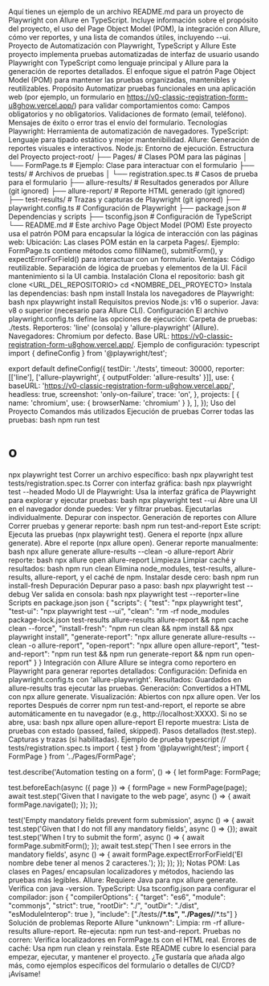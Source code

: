 Aquí tienes un ejemplo de un archivo README.md para un proyecto de Playwright con Allure en TypeScript. Incluye información sobre el propósito del proyecto, el uso del Page Object Model (POM), la integración con Allure, cómo ver reportes, y una lista de comandos útiles, incluyendo --ui.
Proyecto de Automatización con Playwright, TypeScript y Allure
Este proyecto implementa pruebas automatizadas de interfaz de usuario usando Playwright con TypeScript como lenguaje principal y Allure para la generación de reportes detallados. El enfoque sigue el patrón Page Object Model (POM) para mantener las pruebas organizadas, mantenibles y reutilizables.
Propósito
Automatizar pruebas funcionales en una aplicación web (por ejemplo, un formulario en https://v0-classic-registration-form-u8ghow.vercel.app/) para validar comportamientos como:
Campos obligatorios y no obligatorios.
Validaciones de formato (email, teléfono).
Mensajes de éxito o error tras el envío del formulario.
Tecnologías
Playwright: Herramienta de automatización de navegadores.
TypeScript: Lenguaje para tipado estático y mejor mantenibilidad.
Allure: Generación de reportes visuales e interactivos.
Node.js: Entorno de ejecución.
Estructura del Proyecto
project-root/
├── Pages/                # Clases POM para las páginas
│   └── FormPage.ts       # Ejemplo: Clase para interactuar con el formulario
├── tests/                # Archivos de pruebas
│   └── registration.spec.ts  # Casos de prueba para el formulario
├── allure-results/       # Resultados generados por Allure (git ignored)
├── allure-report/        # Reporte HTML generado (git ignored)
├── test-results/         # Trazas y capturas de Playwright (git ignored)
├── playwright.config.ts  # Configuración de Playwright
├── package.json          # Dependencias y scripts
├── tsconfig.json         # Configuración de TypeScript
└── README.md             # Este archivo
Page Object Model (POM)
Este proyecto usa el patrón POM para encapsular la lógica de interacción con las páginas web:
Ubicación: Las clases POM están en la carpeta Pages/.
Ejemplo: FormPage.ts contiene métodos como fillName(), submitForm(), y expectErrorForField() para interactuar con un formulario.
Ventajas:
Código reutilizable.
Separación de lógica de pruebas y elementos de la UI.
Fácil mantenimiento si la UI cambia.
Instalación
Clona el repositorio:
bash
git clone <URL_DEL_REPOSITORIO>
cd <NOMBRE_DEL_PROYECTO>
Instala las dependencias:
bash
npm install
Instala los navegadores de Playwright:
bash
npx playwright install
Requisitos previos
Node.js: v16 o superior.
Java: v8 o superior (necesario para Allure CLI).
Configuración
El archivo playwright.config.ts define las opciones de ejecución:
Carpeta de pruebas: ./tests.
Reporteros: 'line' (consola) y 'allure-playwright' (Allure).
Navegadores: Chromium por defecto.
Base URL: https://v0-classic-registration-form-u8ghow.vercel.app/.
Ejemplo de configuración:
typescript
import { defineConfig } from '@playwright/test';

export default defineConfig({
  testDir: './tests',
  timeout: 30000,
  reporter: [['line'], ['allure-playwright', { outputFolder: 'allure-results' }]],
  use: {
    baseURL: 'https://v0-classic-registration-form-u8ghow.vercel.app/',
    headless: true,
    screenshot: 'only-on-failure',
    trace: 'on',
  },
  projects: [
    { name: 'chromium', use: { browserName: 'chromium' } },
  ],
});
Uso del Proyecto
Comandos más utilizados
Ejecución de pruebas
Correr todas las pruebas:
bash
npm run test
# o
npx playwright test
Correr un archivo específico:
bash
npx playwright test tests/registration.spec.ts
Correr con interfaz gráfica:
bash
npx playwright test --headed
Modo UI de Playwright:
Usa la interfaz gráfica de Playwright para explorar y ejecutar pruebas:
bash
npx playwright test --ui
Abre una UI en el navegador donde puedes:
Ver y filtrar pruebas.
Ejecutarlas individualmente.
Depurar con inspector.
Generación de reportes con Allure
Correr pruebas y generar reporte:
bash
npm run test-and-report
Este script:
Ejecuta las pruebas (npx playwright test).
Genera el reporte (npx allure generate).
Abre el reporte (npx allure open).
Generar reporte manualmente:
bash
npx allure generate allure-results --clean -o allure-report
Abrir reporte:
bash
npx allure open allure-report
Limpieza
Limpiar caché y resultados:
bash
npm run clean
Elimina node_modules, test-results, allure-results, allure-report, y el caché de npm.
Instalar desde cero:
bash
npm run install-fresh
Depuración
Depurar paso a paso:
bash
npx playwright test --debug
Ver salida en consola:
bash
npx playwright test --reporter=line
Scripts en package.json
json
{
  "scripts": {
    "test": "npx playwright test",
    "test-ui": "npx playwright test --ui",
    "clean": "rm -rf node_modules package-lock.json test-results allure-results allure-report && npm cache clean --force",
    "install-fresh": "npm run clean && npm install && npx playwright install",
    "generate-report": "npx allure generate allure-results --clean -o allure-report",
    "open-report": "npx allure open allure-report",
    "test-and-report": "npm run test && npm run generate-report && npm run open-report"
  }
}
Integración con Allure
Allure se integra como reportero en Playwright para generar reportes detallados:
Configuración: Definida en playwright.config.ts con 'allure-playwright'.
Resultados: Guardados en allure-results tras ejecutar las pruebas.
Generación: Convertidos a HTML con npx allure generate.
Visualización: Abiertos con npx allure open.
Ver los reportes
Después de correr npm run test-and-report, el reporte se abre automáticamente en tu navegador (e.g., http://localhost:XXXX).
Si no se abre, usa:
bash
npx allure open allure-report
El reporte muestra:
Lista de pruebas con estado (passed, failed, skipped).
Pasos detallados (test.step).
Capturas y trazas (si habilitadas).
Ejemplo de prueba
typescript
// tests/registration.spec.ts
import { test } from '@playwright/test';
import { FormPage } from '../Pages/FormPage';

test.describe('Automation testing on a form', () => {
  let formPage: FormPage;

  test.beforeEach(async ({ page }) => {
    formPage = new FormPage(page);
    await test.step('Given that I navigate to the web page', async () => {
      await formPage.navigate();
    });
  });

  test('Empty mandatory fields prevent form submission', async () => {
    await test.step('Given that I do not fill any mandatory fields', async () => {});
    await test.step('When I try to submit the form', async () => {
      await formPage.submitForm();
    });
    await test.step('Then I see errors in the mandatory fields', async () => {
      await formPage.expectErrorForField('El nombre debe tener al menos 2 caracteres.');
    });
  });
});
Notas
POM: Las clases en Pages/ encapsulan localizadores y métodos, haciendo las pruebas más legibles.
Allure: Requiere Java para npx allure generate. Verifica con java -version.
TypeScript: Usa tsconfig.json para configurar el compilador:
json
{
  "compilerOptions": {
    "target": "es6",
    "module": "commonjs",
    "strict": true,
    "rootDir": "./",
    "outDir": "./dist",
    "esModuleInterop": true
  },
  "include": ["./tests/**/*.ts", "./Pages/**/*.ts"]
}
Solución de problemas
Reporte Allure "unknown":
Limpia: rm -rf allure-results allure-report.
Re-ejecuta: npm run test-and-report.
Pruebas no corren: Verifica localizadores en FormPage.ts con el HTML real.
Errores de caché: Usa npm run clean y reinstala.
Este README cubre lo esencial para empezar, ejecutar, y mantener el proyecto. ¿Te gustaría que añada algo más, como ejemplos específicos del formulario o detalles de CI/CD? ¡Avísame!